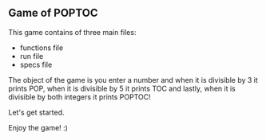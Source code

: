 ## Game of POPTOC 

This game contains of three main files:
- functions file
- run file
- specs file 

The object of the game is you enter a number and when it is divisible by 3 it prints POP, when it is divisible by 5 it prints TOC and lastly, when it is divisible by both integers it prints POPTOC!

Let's get started. 

Enjoy the game! :) 
